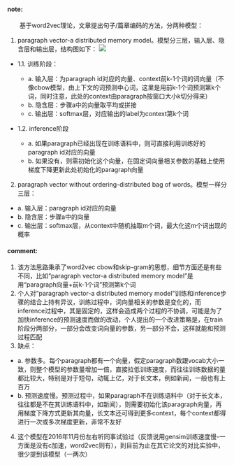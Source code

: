 #### note:
　　基于word2vec理论，文章提出句子/篇章编码的方法，分两种模型：

1. paragraph vector-a distributed memory model。模型分三层，输入层、隐含层和输出层，结构图如下：
![](https://github.com/xwzhong/papernote/blob/master/pic/Distributed%20Representations%20of%20Sentences%20and%20Documents.png)

  + 1.1. 训练阶段：
    + a. 输入层：为paragraph id对应的向量、context前k-1个词的词向量（不像cbow模型，由上下文的词预测中心词，这里是用前k-1个词预测第k个词，同时注意，此处的context由paragraph按窗口大小k切分得来）
    + b. 隐含层：步骤a中的向量取平均或拼接
    + c. 输出层：softmax层，对应输出的label为context第k个词

  + 1.2. inference阶段
    + a. 如果paragraph已经出现在训练语料中，则可直接利用训练好的paragraph id对应的向量
    + b. 如果没有，则需初始化这个向量，在固定词向量相关参数的基础上使用梯度下降更新此处初始化的paragraph向量

2. paragraph vector without ordering-distributed bag of words。模型一样分三层：
  + a. 输入层：paragraph id对应的向量
  + b. 隐含层：步骤a中的向量
  + c. 输出层：softmax层，从context中随机抽取m个词，最大化这m个词出现的概率


#### comment:
1. 该方法思路秉承了word2vec cbow和skip-gram的思想，细节方面还是有些不同，比如“paragraph vector-a distributed memory model”是用“paragraph向量+前k-1个词”预测第k个词
2. 个人对“paragraph vector-a distributed memory model”训练和inference步骤的结合上持有异议，训练过程中，词向量相关的参数是变化的，而inference过程中，其是固定的，这样会造成两个过程的不协调，可能是为了加快inference的预测速度而做的改动，个人提出的一个改进策略是，在train阶段分两部分，一部分会改变词向量的参数，另一部分不会，这样就能和预测过程匹配
3. 缺点：
  + a. 参数多。每个paragraph都有一个向量，假定paragraph数跟vocab大小一致，则整个模型的参数量增加一倍，直接拉低训练速度，而往往训练数据的量都比较大，特别是对于短句，动辄上亿，对于长文本，例如新闻，一般也有上百万
  + b. 预测速度慢。预测过程中，如果paragraph不在训练语料中（对于长文本，往往都是不在其训练语料中，如新闻），则需要初始化该paragraph向量，再用梯度下降方式更新其向量，长文本还可得到更多context，每个context都得进行一次或多次梯度更新，非常不友好
4. 这个模型在2016年11月份左右听同事试验过（反馈说用gensim训练速度慢-一方面是没有c加速，word2vec则有），到目前为止在其它论文的对比实验中，很少提到该模型（一两次）
